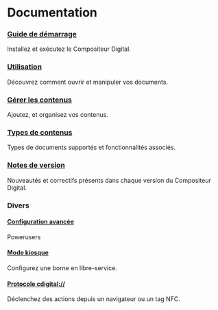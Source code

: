 ﻿# Documentation

### [Guide de démarrage](gettingstarted.html)
Installez et exécutez le Compositeur Digital.

### [Utilisation](use.html)
Découvrez comment ouvrir et manipuler vos documents.

### [Gérer les contenus](manage_contents.html)
Ajoutez, et organisez vos contenus.

### [Types de contenus](content_types.html)
Types de documents supportés et fonctionnalités associés.

### [Notes de version](version_history.html)
Nouveautés et correctifs présents dans chaque version du Compositeur Digital.

### Divers
#### [Configuration avancée](config.html)
Powerusers

#### [Mode kiosque](kiosk_mode.html)
Configurez une borne en libre-service.

#### [Protocole cdigital://](cdigital_uri)
Déclenchez des actions depuis un navigateur ou un tag NFC.